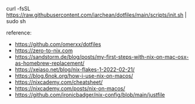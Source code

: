 curl -fsSL https://raw.githubusercontent.com/iarchean/dotfiles/main/scripts/init.sh | sudo sh

reference:
- https://github.com/omerxx/dotfiles
- https://zero-to-nix.com
- https://sandstorm.de/blog/posts/my-first-steps-with-nix-on-mac-osx-as-homebrew-replacement/
- https://xeiaso.net/blog/nix-flakes-1-2022-02-21/
- https://blog.6nok.org/how-i-use-nix-on-macos/
- https://nixcademy.com/cheatsheet/
- https://nixcademy.com/posts/nix-on-macos/
- https://github.com/ironicbadger/nix-config/blob/main/justfile